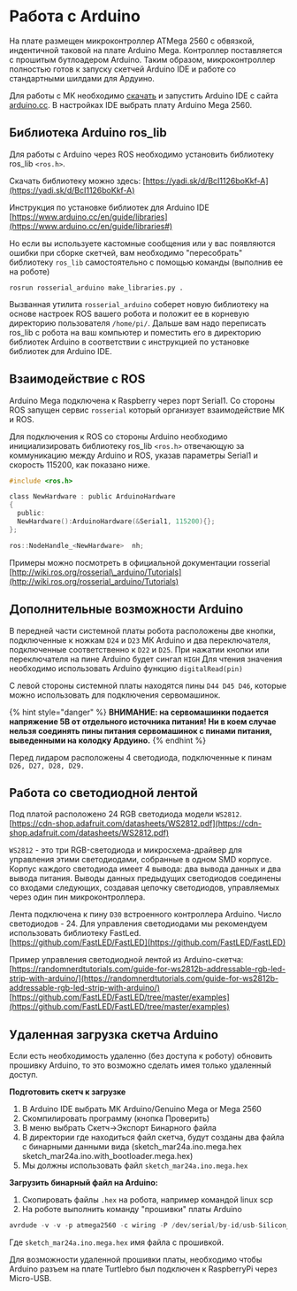 # Работа с Arduino

На плате размещен микроконтроллер ATMega 2560 с обвязкой, индентичной таковой на плате Arduino Mega. Контроллер поставляется с прошитым бутлоадером Arduino. Таким образом, микроконтроллер полностью готов к запуску скетчей Arduino IDE и работе со стандартными шилдами для Ардуино.

Для работы с МК необходимо [скачать](https://www.arduino.cc/en/Main/Software) и запустить Arduino IDE с сайта[ arduino.cc](https://www.arduino.cc/en/Main/Software). В настройках IDE выбрать плату Arduino Mega 2560.

## Библиотека Arduino ros\_lib

Для работы с Arduino через ROS необходимо установить библиотеку ros\_lib `<ros.h>`.

Скачать библиотеку можно здесь: [https://yadi.sk/d/BcI1126boKkf-A](https://yadi.sk/d/BcI1126boKkf-A)

Инструкция по установке библиотек для Arduino IDE [https://www.arduino.cc/en/guide/libraries](https://www.arduino.cc/en/guide/libraries#)

Но если вы используете кастомные сообщения или у вас появляются ошибки при сборке скетчей, вам необходимо "пересобрать" библиотеку `ros_lib` самостоятельно с помощью команды \(выполнив ее на роботе\)

```text
rosrun rosserial_arduino make_libraries.py .
```

Вызванная утилита `rosserial_arduino` соберет новую библиотеку на основе настроек ROS вашего робота и положит ее в корневую директорию пользователя `/home/pi/`. Дальше вам надо переписать ros\_lib с робота на ваш компьютер и поместить его в директорию библиотек Arduino в соответствии с инструкцией по установке библиотек для Arduino IDE.

## Взаимодействие с ROS

Arduino Mega подключена к Raspberry через порт Serial1. Со стороны ROS запущен сервис `rosserial` который организует взаимодействие МК и ROS.

Для подключения к ROS со стороны Arduino необходимо инициализировать библиотеку ros\_lib `<ros.h>` отвечающую за коммуникацию между Arduino и ROS, указав параметры Serial1 и скорость 115200, как показано ниже.

```c
#include <ros.h>

class NewHardware : public ArduinoHardware
{
  public:
  NewHardware():ArduinoHardware(&Serial1, 115200){};
};

ros::NodeHandle_<NewHardware>  nh;
```

Примеры можно посмотреть в официальной документации rosserial [http://wiki.ros.org/rosserial\_arduino/Tutorials](http://wiki.ros.org/rosserial_arduino/Tutorials)

## Дополнительные возможности Arduino

В передней части системной платы робота расположены две кнопки, подключенные к ножкам `D24` и `D23` МК Arduino и два переключателя, подключенные соответственно к `D22` и `D25`. При нажатии кнопки или переключателя на пине Arduino будет сингал `HIGH` Для чтения значения необходимо использовать Arduino функцию `digitalRead(pin)`

С левой стороны системной платы находятся пины `D44 D45 D46`, которые можно использовать для подключения сервомашинок. 

{% hint style="danger" %}
**ВНИМАНИЕ: на сервомашинки подается напряжение 5В от отдельного источника питания! Ни в коем случае нельзя соединять пины питания сервомашинок с пинами питания, выведенными на колодку Ардуино.**
{% endhint %}

Перед лидаром расположены 4 светодиода, подключенные к пинам `D26, D27, D28, D29.`

## Работа со светодиодной лентой

Под платой расположено 24 RGB светодиода модели `WS2812`.   
[https://cdn-shop.adafruit.com/datasheets/WS2812.pdf](https://cdn-shop.adafruit.com/datasheets/WS2812.pdf)

`WS2812` - это три RGB-светодиода  и микросхема-драйвер для управления этими светодиодами, собранные в одном SMD корпусе. Корпус каждого светодиода имеет 4 вывода: два вывода данных и два вывода питания.  Выводы данных  предыдущих светодиодов соединены со входами следующих, создавая цепочку светодиодов, управляемых через один пин микроконтроллера.

Лента подключена к пину `D30` встроенного контроллера Аrduino. Число светодиодов - 24. Для управления светодиодами мы рекомендуем использовать библиотеку FastLed.  
 [https://github.com/FastLED/FastLED](https://github.com/FastLED/FastLED)

Пример управления светодиодной лентой из Аrduino-скетча:  
[https://randomnerdtutorials.com/guide-for-ws2812b-addressable-rgb-led-strip-with-arduino/](https://randomnerdtutorials.com/guide-for-ws2812b-addressable-rgb-led-strip-with-arduino/)  
[https://github.com/FastLED/FastLED/tree/master/examples](https://github.com/FastLED/FastLED/tree/master/examples)

## **Удаленная загрузка скетча Arduino**

Если есть необходимость удаленно \(без доступа к роботу\) обновить прошивку Arduino, то это возможно сделать имея только удаленный доступ.

**Подготовить скетч к загрузке**

1. В Arduino IDE выбрать МК Arduino/Genuino Mega or Mega 2560
2. Скомпилировать программу \(кнопка Проверить\)
3. В меню выбрать Скетч→Экспорт Бинарного файла
4. В директории где находиться файл скетча, будут созданы два файла с бинарными данными вида \(sketch\_mar24a.ino.mega.hex sketch\_mar24a.ino.with\_bootloader.mega.hex\)
5. Мы должны использовать файл `sketch_mar24a.ino.mega.hex`

**Загрузить бинарный файл на Arduino:**

1. Скопировать файлы `.hex` на робота, например командой linux scp
2. На роботе выполнить команду "прошивки" платы Arduino 

```c
avrdude -v -v -p atmega2560 -c wiring -P /dev/serial/by-id/usb-Silicon_Labs_CP2102_USB_to_UART_Bridge_Controller_0001-if00-port0 -b 115200 -D -U flash:w:sketch_mar24a.ino.mega.hex:i
```

Где `sketch_mar24a.ino.mega.hex` имя файла с прошивкой.  
  
Для возможности удаленной прошивки платы, необходимо чтобы Arduino разъем на плате Turtlebro был подключен к RaspberryPi через Micro-USB.

